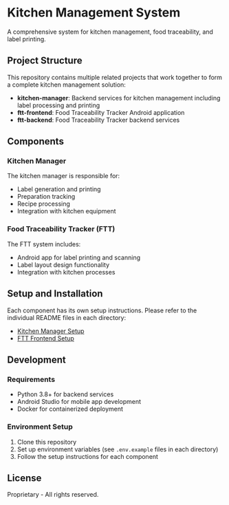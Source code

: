 # Kitchen Management System

A comprehensive system for kitchen management, food traceability, and label printing.

## Project Structure

This repository contains multiple related projects that work together to form a complete kitchen management solution:

- **kitchen-manager**: Backend services for kitchen management including label processing and printing
- **ftt-frontend**: Food Traceability Tracker Android application
- **ftt-backend**: Food Traceability Tracker backend services

## Components

### Kitchen Manager

The kitchen manager is responsible for:
- Label generation and printing
- Preparation tracking
- Recipe processing
- Integration with kitchen equipment

### Food Traceability Tracker (FTT)

The FTT system includes:
- Android app for label printing and scanning
- Label layout design functionality
- Integration with kitchen processes

## Setup and Installation

Each component has its own setup instructions. Please refer to the individual README files in each directory:

- [Kitchen Manager Setup](./kitchen-manager/README.md)
- [FTT Frontend Setup](./ftt-frontend/README.md)

## Development

### Requirements

- Python 3.8+ for backend services
- Android Studio for mobile app development
- Docker for containerized deployment

### Environment Setup

1. Clone this repository
2. Set up environment variables (see `.env.example` files in each directory)
3. Follow the setup instructions for each component

## License

Proprietary - All rights reserved. 